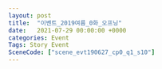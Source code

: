 ```yaml
---
layout: post
title:  "이벤트_2019여름_0화_오프닝"
date:   2021-07-29 00:00:00 +0000
categories: Event
Tags: Story Event
SceneCode: ["scene_evt190627_cp0_q1_s10"]
---
```

